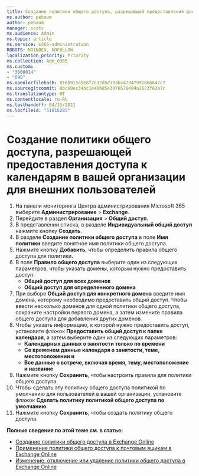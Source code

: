 ```yaml
---
title: Создание политики общего доступа, разрешающей предоставления доступа к календарям в вашей организации для внешних пользователей
ms.author: pebaum
author: pebaum
manager: scotv
ms.audience: Admin
ms.topic: article
ms.service: o365-administration
ROBOTS: NOINDEX, NOFOLLOW
localization_priority: Priority
ms.collection: Adm_O365
ms.custom:
- "3800014"
- "898"
ms.openlocfilehash: 016b915a9e8f7e32d5d393bc47347991866647c7
ms.sourcegitcommit: 8bc60ec34bc1e40685e3976576e04a2623f63a7c
ms.translationtype: HT
ms.contentlocale: ru-RU
ms.lasthandoff: 04/15/2021
ms.locfileid: "51816285"
---
```

# <a name="create-a-sharing-policy-to-allow-your-users-to-share-their-calendar-with-people-outside-your-organization"></a>Создание политики общего доступа, разрешающей предоставления доступа к календарям в вашей организации для внешних пользователей

1. На панели мониторинга Центра администрирования Microsoft 365 выберите **Администрирование** > **Exchange**.
2. Перейдите в раздел **Организация** > **Общий доступ**.
3. В представлении списка, в разделе **Индивидуальный общий доступ** нажмите кнопку **Создать**.
4. В разделе **Создание политики общего доступа** в поле **Имя политики** введите понятное имя политики общего доступа.
5. Нажмите кнопку **Добавить**, чтобы определить правила общего доступа для политики.
6. В поле **Правило общего доступа** выберите один из следующих параметров, чтобы указать домены, которым нужно предоставить доступ:
    - **Общий доступ для всех доменов**
    - **Общий доступ для определенного домена**
8. При выборе **Общий доступ для конкретного домена** введите имя домена, которому необходимо предоставить общий доступ. Чтобы ввести несколько доменов для одной политики общего доступа, сохраните настройки первого домена, а затем измените правила общего доступа для добавления других доменов.
9. Чтобы указать информацию, к которой нужно предоставить доступ, установите флажок **Предоставить общий доступ к папке календаря**, а затем выберите один из следующих параметров:
    - **Календарных данных о занятости только по времени**
    - **Со временем данные календаря о занятости, теме, местоположении и**
    - **Все данные о встрече, включая время, тему, местоположение и название**
11. Нажмите кнопку **Сохранить**, чтобы настроить правила для политики общего доступа.
12. Чтобы сделать эту политику общего доступа политикой по умолчанию для пользователей в вашей организации, установите флажок **Сделать политику политикой общего доступа по умолчанию**.
13. Нажмите кнопку **Сохранить**, чтобы создать политику общего доступа.  

**Полные сведения по этой теме см. в статье:**

- [Создание политики общего доступа в Exchange Online](https://docs.microsoft.com/exchange/sharing/sharing-policies/create-a-sharing-policy)
- [Применение политики общего доступа к почтовым ящикам в Exchange Online](https://docs.microsoft.com/exchange/sharing/sharing-policies/apply-a-sharing-policy)
- [Изменение, отключение или удаление политики общего доступа в Exchange Online](https://docs.microsoft.com/exchange/sharing/sharing-policies/modify-a-sharing-policy)